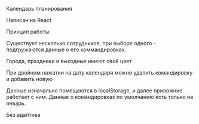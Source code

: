 Календарь планирования

Написан на React

Принцип работы:

Существует несколько сотрудников, при выборе одного - подгружаются данные о его коммандировках.

Города, праздники и выходные имеют свой цвет

При двойном нажатии на дату календаря можно удалить командировку и добавить новую

Данные изначально помещаются в localStorage, и далее приложние работает с ним. 
Данные о командировках по умолчанию есть только на январь.


Без адаптива
